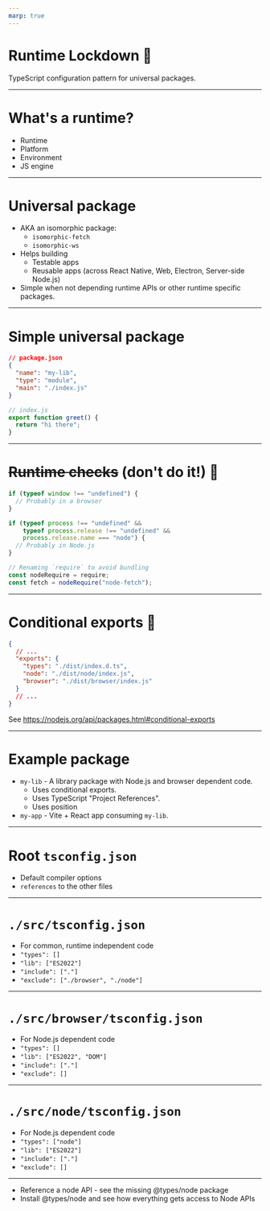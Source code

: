 ```yaml
---
marp: true
---
```


# Runtime Lockdown 🔐

TypeScript configuration pattern for universal packages.

---

# What's a runtime?

- Runtime
- Platform
- Environment
- JS engine

---

# Universal package

- AKA an isomorphic package:
  - `isomorphic-fetch`
  - `isomorphic-ws`
- Helps building
  - Testable apps
  - Reusable apps (across React Native, Web, Electron, Server-side Node.js)
- Simple when not depending runtime APIs or other runtime specific packages.

---

# Simple universal package

```json
// package.json
{
  "name": "my-lib",
  "type": "module",
  "main": "./index.js"
}
```

```javascript
// index.js
export function greet() {
  return "hi there";
}
```

---

# ~~Runtime checks~~ (don't do it!) 🛑

```typescript
if (typeof window !== "undefined") {
  // Probably in a browser
}
```

```typescript
if (typeof process !== "undefined" &&
    typeof process.release !== "undefined" &&
    process.release.name === "node") {
  // Probably in Node.js
}
```

```typescript
// Renaming `require` to avoid bundling
const nodeRequire = require;
const fetch = nodeRequire("node-fetch");
```

---

# Conditional exports 🎉

```json
{
  // ...
  "exports": {
    "types": "./dist/index.d.ts",
    "node": "./dist/node/index.js",
    "browser": "./dist/browser/index.js"
  }
  // ...
}
```

See https://nodejs.org/api/packages.html#conditional-exports

---

# Example package

- `my-lib` - A library package with Node.js and browser dependent code.
  - Uses conditional exports.
  - Uses TypeScript "Project References".
  - Uses position 
- `my-app` - Vite + React app consuming `my-lib`.

---

# Root `tsconfig.json`

- Default compiler options
- `references` to the other files

---

# `./src/tsconfig.json`

- For common, runtime independent code
- `"types": []`
- `"lib": ["ES2022"]`
- `"include": ["."]`
- `"exclude": ["./browser", "./node"]`

---

# `./src/browser/tsconfig.json`

- For Node.js dependent code
- `"types": []`
- `"lib": ["ES2022", "DOM"]`
- `"include": ["."]`
- `"exclude": []`

---

# `./src/node/tsconfig.json`

- For Node.js dependent code
- `"types": ["node"]`
- `"lib": ["ES2022"]`
- `"include": ["."]`
- `"exclude": []`

---

- Reference a node API - see the missing @types/node package
- Install @types/node and see how everything gets access to Node APIs
